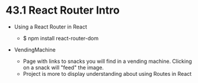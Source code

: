 # 43.1 React Router Intro
- Using a React Router in React
    - $ npm install react-router-dom

- VendingMachine
    - Page with links to snacks you will find in a vending machine. Clicking on a snack will "feed" the image.
    - Project is more to display understanding about using Routes in React
